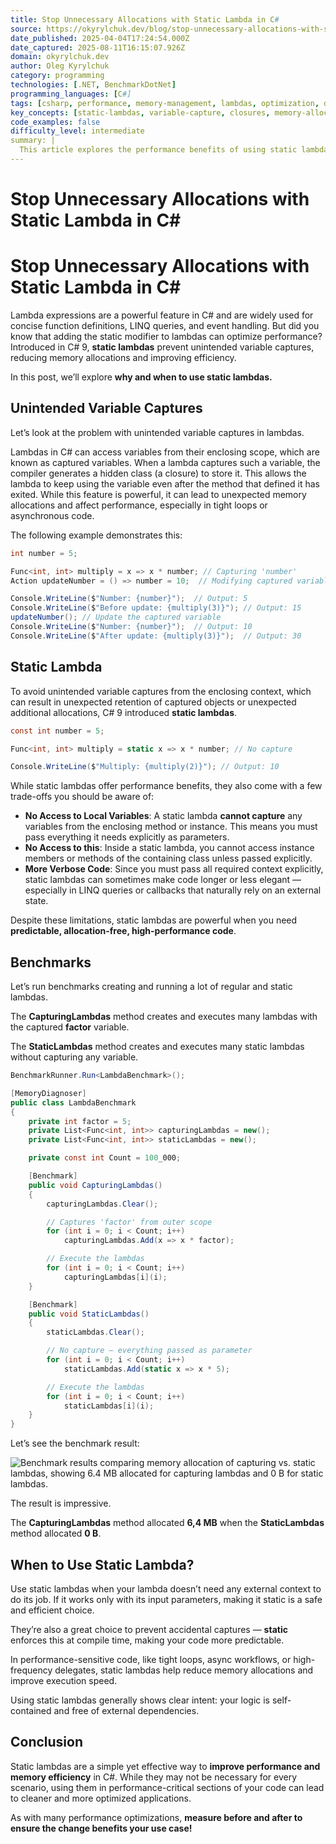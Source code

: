 ```yaml
---
title: Stop Unnecessary Allocations with Static Lambda in C#
source: https://okyrylchuk.dev/blog/stop-unnecessary-allocations-with-static-lambda-in-csharp/
date_published: 2025-04-04T17:24:54.000Z
date_captured: 2025-08-11T16:15:07.926Z
domain: okyrylchuk.dev
author: Oleg Kyrylchuk
category: programming
technologies: [.NET, BenchmarkDotNet]
programming_languages: [C#]
tags: [csharp, performance, memory-management, lambdas, optimization, dotnet, csharp-9, benchmarking]
key_concepts: [static-lambdas, variable-capture, closures, memory-allocation, performance-optimization, benchmarking]
code_examples: false
difficulty_level: intermediate
summary: |
  This article explores the performance benefits of using static lambdas, a feature introduced in C# 9, to reduce unnecessary memory allocations. It explains how regular lambdas can lead to "variable captures," causing the compiler to generate hidden closure classes and thus increasing memory footprint. By contrast, static lambdas prevent such captures, ensuring the lambda operates solely on its explicit parameters. The post provides clear code examples and demonstrates a significant performance improvement through benchmarks, showing zero memory allocation for static lambdas compared to megabytes for their non-static counterparts. It also highlights the trade-offs, such as the inability of static lambdas to access local variables or `this` implicitly, making them ideal for self-contained, high-performance code.
---
```

# Stop Unnecessary Allocations with Static Lambda in C#

# Stop Unnecessary Allocations with Static Lambda in C#

Lambda expressions are a powerful feature in C# and are widely used for concise function definitions, LINQ queries, and event handling. But did you know that adding the static modifier to lambdas can optimize performance? Introduced in C# 9, **static lambdas** prevent unintended variable captures, reducing memory allocations and improving efficiency.

In this post, we’ll explore **why and when to use static lambdas.**

## **Unintended Variable Captures**

Let’s look at the problem with unintended variable captures in lambdas.

Lambdas in C# can access variables from their enclosing scope, which are known as captured variables. When a lambda captures such a variable, the compiler generates a hidden class (a closure) to store it. This allows the lambda to keep using the variable even after the method that defined it has exited. While this feature is powerful, it can lead to unexpected memory allocations and affect performance, especially in tight loops or asynchronous code.

The following example demonstrates this:

```csharp
int number = 5;

Func<int, int> multiply = x => x * number; // Capturing 'number'
Action updateNumber = () => number = 10;  // Modifying captured variable

Console.WriteLine($"Number: {number}");  // Output: 5
Console.WriteLine($"Before update: {multiply(3)}"); // Output: 15
updateNumber(); // Update the captured variable
Console.WriteLine($"Number: {number}");  // Output: 10
Console.WriteLine($"After update: {multiply(3)}");  // Output: 30
```

## **Static Lambda**

To avoid unintended variable captures from the enclosing context, which can result in unexpected retention of captured objects or unexpected additional allocations, C# 9 introduced **static lambdas**.

```csharp
const int number = 5;

Func<int, int> multiply = static x => x * number; // No capture

Console.WriteLine($"Multiply: {multiply(2)}"); // Output: 10
```

While static lambdas offer performance benefits, they also come with a few trade-offs you should be aware of:

*   **No Access to Local Variables**: A static lambda **cannot capture** any variables from the enclosing method or instance. This means you must pass everything it needs explicitly as parameters.
*   **No Access to this**: Inside a static lambda, you cannot access instance members or methods of the containing class unless passed explicitly.
*   **More Verbose Code**: Since you must pass all required context explicitly, static lambdas can sometimes make code longer or less elegant — especially in LINQ queries or callbacks that naturally rely on an external state.

Despite these limitations, static lambdas are powerful when you need **predictable, allocation-free, high-performance code**.

## **Benchmarks**

Let’s run benchmarks creating and running a lot of regular and static lambdas.

The **CapturingLambdas** method creates and executes many lambdas with the captured **factor** variable.

The **StaticLambdas** method creates and executes many static lambdas without capturing any variable.

```csharp
BenchmarkRunner.Run<LambdaBenchmark>();

[MemoryDiagnoser]
public class LambdaBenchmark
{
    private int factor = 5;
    private List<Func<int, int>> capturingLambdas = new();
    private List<Func<int, int>> staticLambdas = new();

    private const int Count = 100_000;

    [Benchmark]
    public void CapturingLambdas()
    {
        capturingLambdas.Clear();

        // Captures 'factor' from outer scope
        for (int i = 0; i < Count; i++)
            capturingLambdas.Add(x => x * factor);

        // Execute the lambdas
        for (int i = 0; i < Count; i++)
            capturingLambdas[i](i);
    }

    [Benchmark]
    public void StaticLambdas()
    {
        staticLambdas.Clear();

        // No capture — everything passed as parameter
        for (int i = 0; i < Count; i++)
            staticLambdas.Add(static x => x * 5);

        // Execute the lambdas
        for (int i = 0; i < Count; i++)
            staticLambdas[i](i);
    }
}
```

Let’s see the benchmark result:

![Benchmark results comparing memory allocation of capturing vs. static lambdas, showing 6.4 MB allocated for capturing lambdas and 0 B for static lambdas.](https://okyrylchuk.dev/wp-content/uploads/2025/04/benchmarks-png.avif)

The result is impressive.

The **CapturingLambdas** method allocated **6,4 MB** when the **StaticLambdas** method allocated **0 B**.

## **When to Use Static Lambda?**

Use static lambdas when your lambda doesn’t need any external context to do its job. If it works only with its input parameters, making it static is a safe and efficient choice.

They’re also a great choice to prevent accidental captures — **static** enforces this at compile time, making your code more predictable.

In performance-sensitive code, like tight loops, async workflows, or high-frequency delegates, static lambdas help reduce memory allocations and improve execution speed.

Using static lambdas generally shows clear intent: your logic is self-contained and free of external dependencies.

## **Conclusion**

Static lambdas are a simple yet effective way to **improve performance and memory efficiency** in C#. While they may not be necessary for every scenario, using them in performance-critical sections of your code can lead to cleaner and more optimized applications.

As with many performance optimizations, **measure before and after to ensure the change benefits your use case!**